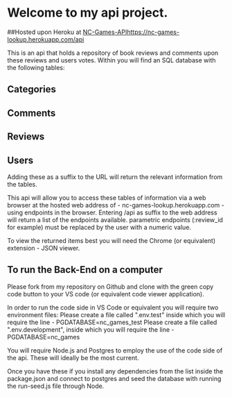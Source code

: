 # Welcome to my api project.

##Hosted upon Heroku at [NC-Games-API]()https://nc-games-lookup.herokuapp.com/api

This is an api that holds a repository of book reviews and comments upon these reviews and users votes.
Within you will find an SQL database with the following tables:

## Categories

## Comments

## Reviews

## Users

Adding these as a suffix to the URL will return the relevant information from the tables.

This api will allow you to access these tables of information via a web browser at the hosted web address of - nc-games-lookup.herokuapp.com - using endpoints in the browser.
Entering /api as suffix to the web address will return a list of the endpoints available. parametric endpoints (:review_id for example) must be replaced by the user with a numeric value.

To view the returned items best you will need the Chrome (or equivalent) extension - JSON viewer.

## To run the Back-End on a computer

Please fork from my repository on Github and clone with the green copy code button to your VS code (or equivalent code viewer application).

In order to run the code side in VS Code or equivalent you will require two environment files:
Please create a file called ".env.test" inside which you will require the line - PGDATABASE=nc_games_test
Please create a file called ".env.development", inside which you will require the line - PGDATABASE=nc_games

You will require Node.js and Postgres to employ the use of the code side of the api. These will ideally be the most current.

Once you have these if you install any dependencies from the list inside the package.json and connect to postgres and seed the database with running the run-seed.js file through Node.
